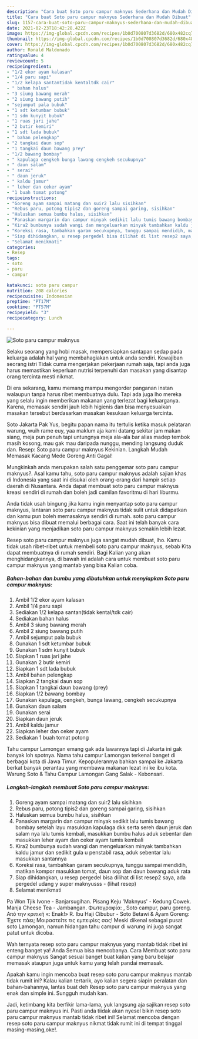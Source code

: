 ```yaml
---
description: "Cara buat Soto paru campur maknyus Sederhana dan Mudah Dibuat"
title: "Cara buat Soto paru campur maknyus Sederhana dan Mudah Dibuat"
slug: 1157-cara-buat-soto-paru-campur-maknyus-sederhana-dan-mudah-dibuat
date: 2021-02-23T18:42:28.422Z
image: https://img-global.cpcdn.com/recipes/1b0d700807d3682d/680x482cq70/soto-paru-campur-maknyus-foto-resep-utama.jpg
thumbnail: https://img-global.cpcdn.com/recipes/1b0d700807d3682d/680x482cq70/soto-paru-campur-maknyus-foto-resep-utama.jpg
cover: https://img-global.cpcdn.com/recipes/1b0d700807d3682d/680x482cq70/soto-paru-campur-maknyus-foto-resep-utama.jpg
author: Ronald Maldonado
ratingvalue: 4
reviewcount: 5
recipeingredient:
- "1/2 ekor ayam kalasan"
- "1/4 paru sapi"
- "1/2 kelapa santantidak kentaltdk cair"
- " bahan halus"
- "3 siung bawang merah"
- "2 siung bawang putih"
- "sejumput pala bubuk"
- "1 sdt ketumbar bubuk"
- "1 sdm kunyit bubuk"
- "1 ruas jari jahe"
- "2 butir kemiri"
- "1 sdt lada bubuk"
- " bahan pelengkap"
- "2 tangkai daun sop"
- "1 tangkai daun bawang prey"
- "1/2 bawang bombay"
- " kapulaga cengkeh bunga lawang cengkeh secukupnya"
- " daun salam"
- " serai"
- " daun jeruk"
- " kaldu jamur"
- " leher dan ceker ayam"
- "1 buah tomat potong"
recipeinstructions:
- "Goreng ayam sampai matang dan suir2 lalu sisihkan"
- "Rebus paru, potong tipis2 dan goreng sampai garing, sisihkan"
- "Haluskan semua bumbu halus, sisihkan"
- "Panaskan margarin dan campur minyak sedikit lalu tumis bawang bombay setelah layu masukkan kapulaga dkk serta sereh daun jeruk dan salam nya lalu tumis kembali, masukkan bumbu halus aduk sebentar dan masukkan leher ayam dan ceker ayam tumis kembali"
- "Kira2 bumbunya sudah wangi dan mengeluarkan minyak tambahkan kaldu jamur dan sedikit gula u penstabil rasa, aduk sebentar lalu masukkan santannya"
- "Koreksi rasa, tambahkan garam secukupnya, tunggu sampai mendidih, matikan kompor masukkan tomat, daun sop dan daun bawang aduk rata"
- "Siap dihidangkan, u resep pergedel bisa dilihat di list resep2 saya, ada pergedel udang y super maknyusss           (lihat resep)"
- "Selamat menikmati"
categories:
- Resep
tags:
- soto
- paru
- campur

katakunci: soto paru campur 
nutrition: 208 calories
recipecuisine: Indonesian
preptime: "PT17M"
cooktime: "PT57M"
recipeyield: "3"
recipecategory: Lunch

---
```



![Soto paru campur maknyus](https://img-global.cpcdn.com/recipes/1b0d700807d3682d/680x482cq70/soto-paru-campur-maknyus-foto-resep-utama.jpg)

Selaku seorang yang hobi masak, mempersiapkan santapan sedap pada keluarga adalah hal yang membahagiakan untuk anda sendiri. Kewajiban seorang istri Tidak cuma mengerjakan pekerjaan rumah saja, tapi anda juga harus memastikan keperluan nutrisi terpenuhi dan masakan yang disantap orang tercinta mesti nikmat.

Di era  sekarang, kamu memang mampu mengorder panganan instan walaupun tanpa harus ribet membuatnya dulu. Tapi ada juga lho mereka yang selalu ingin memberikan makanan yang terlezat bagi keluarganya. Karena, memasak sendiri jauh lebih higienis dan bisa menyesuaikan masakan tersebut berdasarkan masakan kesukaan keluarga tercinta. 

Soto Jakarta Pak Yus, begitu papan nama itu tertulis ketika masuk pelataran warung, wuih rame euy, yaa maklum aja kami datang sekitar jam makan siang, meja pun penuh tapi untungnya meja ala-ala bar alias madep tembok masih kosong, mau gak mau daripada nunggu, mending langsung duduk dan. Resep: Soto paru campur maknyus Kekinian. Langkah Mudah Memasak Kacang Mede Goreng Anti Gagal!

Mungkinkah anda merupakan salah satu penggemar soto paru campur maknyus?. Asal kamu tahu, soto paru campur maknyus adalah sajian khas di Indonesia yang saat ini disukai oleh orang-orang dari hampir setiap daerah di Nusantara. Anda dapat membuat soto paru campur maknyus kreasi sendiri di rumah dan boleh jadi camilan favoritmu di hari liburmu.

Anda tidak usah bingung jika kamu ingin menyantap soto paru campur maknyus, lantaran soto paru campur maknyus tidak sulit untuk didapatkan dan kamu pun boleh memasaknya sendiri di rumah. soto paru campur maknyus bisa dibuat memalui berbagai cara. Saat ini telah banyak cara kekinian yang menjadikan soto paru campur maknyus semakin lebih lezat.

Resep soto paru campur maknyus juga sangat mudah dibuat, lho. Kamu tidak usah ribet-ribet untuk membeli soto paru campur maknyus, sebab Kita dapat membuatnya di rumah sendiri. Bagi Kalian yang akan menghidangkannya, di bawah ini adalah cara untuk membuat soto paru campur maknyus yang mantab yang bisa Kalian coba.

<!--inarticleads1-->

##### Bahan-bahan dan bumbu yang dibutuhkan untuk menyiapkan Soto paru campur maknyus:

1. Ambil 1/2 ekor ayam kalasan
1. Ambil 1/4 paru sapi
1. Sediakan 1/2 kelapa santan(tidak kental/tdk cair)
1. Sediakan  bahan halus
1. Ambil 3 siung bawang merah
1. Ambil 2 siung bawang putih
1. Ambil sejumput pala bubuk
1. Gunakan 1 sdt ketumbar bubuk
1. Gunakan 1 sdm kunyit bubuk
1. Siapkan 1 ruas jari jahe
1. Gunakan 2 butir kemiri
1. Siapkan 1 sdt lada bubuk
1. Ambil  bahan pelengkap
1. Siapkan 2 tangkai daun sop
1. Siapkan 1 tangkai daun bawang (prey)
1. Siapkan 1/2 bawang bombay
1. Gunakan  kapulaga, cengkeh, bunga lawang, cengkeh secukupnya
1. Gunakan  daun salam
1. Gunakan  serai
1. Siapkan  daun jeruk
1. Ambil  kaldu jamur
1. Siapkan  leher dan ceker ayam
1. Sediakan 1 buah tomat potong


Tahu campur Lamongan emang gak ada lawannya tapi di Jakarta ini gak banyak loh spotnya. Nama tahu campur Lamongan terkenal banget di berbagai kota di Jawa Timur. Kepopulerannya bahkan sampai ke Jakarta berkat banyak perantau yang membawa makanan lezat ini ke ibu kota. Warung Soto &amp; Tahu Campur Lamongan Gang Salak - Kebonsari. 

<!--inarticleads2-->

##### Langkah-langkah membuat Soto paru campur maknyus:

1. Goreng ayam sampai matang dan suir2 lalu sisihkan
1. Rebus paru, potong tipis2 dan goreng sampai garing, sisihkan
1. Haluskan semua bumbu halus, sisihkan
1. Panaskan margarin dan campur minyak sedikit lalu tumis bawang bombay setelah layu masukkan kapulaga dkk serta sereh daun jeruk dan salam nya lalu tumis kembali, masukkan bumbu halus aduk sebentar dan masukkan leher ayam dan ceker ayam tumis kembali
1. Kira2 bumbunya sudah wangi dan mengeluarkan minyak tambahkan kaldu jamur dan sedikit gula u penstabil rasa, aduk sebentar lalu masukkan santannya
1. Koreksi rasa, tambahkan garam secukupnya, tunggu sampai mendidih, matikan kompor masukkan tomat, daun sop dan daun bawang aduk rata
1. Siap dihidangkan, u resep pergedel bisa dilihat di list resep2 saya, ada pergedel udang y super maknyusss -           (lihat resep)
1. Selamat menikmati


Pa Won Tjik Ivone - Banjarsugihan. Pisang Keju &#39;Maknyus&#39; - Kedung Cowek. Manja Cheese Tea - Jambangan. Φωτογραφία: , Soto campur, paru goreng. Από την κριτική «: Enak!» R. Ibu Haji Cibubur - Soto Betawi &amp; Ayam Goreng: Έχετε πάει; Μοιραστείτε τις εμπειρίες σας! Meski dikenal sebagai pusat soto Lamongan, namun hidangan tahu campur di warung ini juga sangat patut untuk dicoba. 

Wah ternyata resep soto paru campur maknyus yang mantab tidak ribet ini enteng banget ya! Anda Semua bisa mencobanya. Cara Membuat soto paru campur maknyus Sangat sesuai banget buat kalian yang baru belajar memasak ataupun juga untuk kamu yang telah pandai memasak.

Apakah kamu ingin mencoba buat resep soto paru campur maknyus mantab tidak rumit ini? Kalau kalian tertarik, ayo kalian segera siapin peralatan dan bahan-bahannya, lantas buat deh Resep soto paru campur maknyus yang enak dan simple ini. Sungguh mudah kan. 

Jadi, ketimbang kita berfikir lama-lama, yuk langsung aja sajikan resep soto paru campur maknyus ini. Pasti anda tiidak akan nyesel bikin resep soto paru campur maknyus mantab tidak ribet ini! Selamat mencoba dengan resep soto paru campur maknyus nikmat tidak rumit ini di tempat tinggal masing-masing,oke!.

